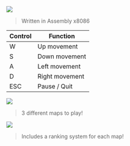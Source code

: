 ![]("https://github.com/marcosatsf/PacmanGameOCLM/blob/master/imgRepo/bannerPacman.png")
> Written in Assembly x8086

   Control    |     Function
------------- | ----------------
      W       |  Up movement
      S       |  Down movement
      A       |  Left movement
      D       |  Right movement
     ESC      |  Pause / Quit

![]("https://github.com/marcosatsf/PacmanGameOCLM/blob/master/imgRepo/maps.gif")
> 3 different maps to play!

![]("https://github.com/marcosatsf/PacmanGameOCLM/blob/master/imgRepo/ranking.png")
> Includes a ranking system for each map!




